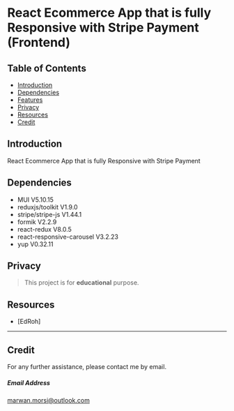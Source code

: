 # React Ecommerce App that is fully Responsive with Stripe Payment (Frontend)

## Table of Contents

- [Introduction](#introduction)
- [Dependencies](#dependencies)
- [Features](#features)
- [Privacy](#privacy)
- [Resources](#resources)
- [Credit](#credit)

## Introduction

React Ecommerce App that is fully Responsive with Stripe Payment

## Dependencies

- MUI V5.10.15
- reduxjs/toolkit V1.9.0
- stripe/stripe-js V1.44.1
- formik V2.2.9
- react-redux V8.0.5
- react-responsive-carousel V3.2.23
- yup V0.32.11

## Privacy

> This project is for **educational** purpose.

## Resources

- [EdRoh]

---

## Credit

For any further assistance, please contact me by email.

##### Email Address

<marwan.morsi@outlook.com>
